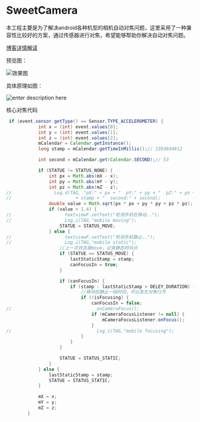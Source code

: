 # SweetCamera
本工程主要是为了解决android各种机型的相机自动对焦问题，这里采用了一种兼容性比较好的方案，通过传感器进行对焦，希望能够帮助你解决自动对焦问题。

[博客详情解读][1]

预览图：

![效果图][2]

具体原理如图：

 ![enter description here][3]

核心对焦代码
```java
 if (event.sensor.getType() == Sensor.TYPE_ACCELEROMETER) {
            int x = (int) event.values[0];
            int y = (int) event.values[1];
            int z = (int) event.values[2];
            mCalendar = Calendar.getInstance();
            long stamp = mCalendar.getTimeInMillis();// 1393844912

            int second = mCalendar.get(Calendar.SECOND);// 53

            if (STATUE != STATUS_NONE) {
                int px = Math.abs(mX - x);
                int py = Math.abs(mY - y);
                int pz = Math.abs(mZ - z);
//                Log.d(TAG, "pX:" + px + "  pY:" + py + "  pZ:" + pz + "    stamp:"
//                        + stamp + "  second:" + second);
                double value = Math.sqrt(px * px + py * py + pz * pz);
                if (value > 1.4) {
//                    textviewF.setText("检测手机在移动..");
//                    Log.i(TAG,"mobile moving");
                    STATUE = STATUS_MOVE;
                } else {
//                    textviewF.setText("检测手机静止..");
//                    Log.i(TAG,"mobile static");
                    //上一次状态是move，记录静态时间点
                    if (STATUE == STATUS_MOVE) {
                        lastStaticStamp = stamp;
                        canFocusIn = true;
                    }

                    if (canFocusIn) {
                        if (stamp - lastStaticStamp > DELEY_DURATION) {
                            //移动后静止一段时间，可以发生对焦行为
                            if (!isFocusing) {
                                canFocusIn = false;
//                                onCameraFocus();
                                if (mCameraFocusListener != null) {
                                    mCameraFocusListener.onFocus();
                                }
//                                Log.i(TAG,"mobile focusing");
                            }
                        }
                    }

                    STATUE = STATUS_STATIC;
                }
            } else {
                lastStaticStamp = stamp;
                STATUE = STATUS_STATIC;
            }

            mX = x;
            mY = y;
            mZ = z;
        }
```


  [1]: http://blog.csdn.net/huweigoodboy/article/details/51378751
  [2]: http://on8vjlgub.bkt.clouddn.com/cameraPreview.png "cameraPreview"
  [3]: http://on8vjlgub.bkt.clouddn.com/%E6%B7%B1%E5%BA%A6%E6%88%AA%E5%9B%BE20171103003702.png "原理图"
